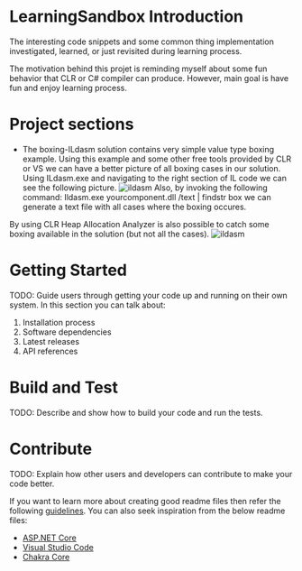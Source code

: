 # LearningSandbox Introduction
The interesting code snippets and some common thing implementation investigated, learned, or just revisited during learning process.

The motivation behind this projet is reminding myself about some fun behavior that CLR or C# compiler can produce. 
However, main goal is have fun and enjoy learning process.

# Project sections
- The boxing-ILdasm solution contains very simple value type boxing example. Using this example and 
some other free tools provided by CLR or VS we can have a better picture of all boxing cases in our
solution.
Using ILdasm.exe and navigating to the right section of IL code we can see the following picture.
![ildasm](https://github.comhttps://github.com/omelianlevkovych/LearningSandbox/blob/main/src/Boxing-ILdasm/SimpleBoxing/resources/capture.PNG?raw=true)
Also, by invoking the following command: 
Ildasm.exe yourcomponent.dll /text | findstr box
we can generate a text file with all cases where the boxing occures.

By using CLR Heap Allocation Analyzer is also possible to catch some boxing available in the solution (but not all the cases).
![ildasm](https://github.com/https://github.com/omelianlevkovych/LearningSandbox/blob/main/src/Boxing-ILdasm/SimpleBoxing/resources/clrheap.PNG?raw=true)


# Getting Started
TODO: Guide users through getting your code up and running on their own system. In this section you can talk about:
1.	Installation process
2.	Software dependencies
3.	Latest releases
4.	API references

# Build and Test
TODO: Describe and show how to build your code and run the tests. 

# Contribute
TODO: Explain how other users and developers can contribute to make your code better. 

If you want to learn more about creating good readme files then refer the following [guidelines](https://docs.microsoft.com/en-us/azure/devops/repos/git/create-a-readme?view=azure-devops). You can also seek inspiration from the below readme files:
- [ASP.NET Core](https://github.com/aspnet/Home)
- [Visual Studio Code](https://github.com/Microsoft/vscode)
- [Chakra Core](https://github.com/Microsoft/ChakraCore)
